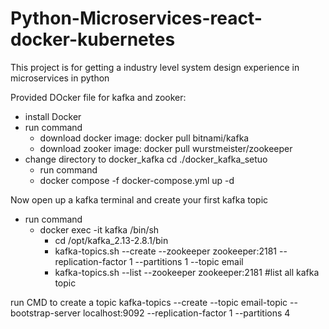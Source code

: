 # Python-Microservices-react-docker-kubernetes
This project is for getting a industry level system design experience in microservices in python

Provided DOcker file for kafka and zooker:
- install Docker
- run command
  - download docker image: docker pull bitnami/kafka
  - download zooker image: docker pull wurstmeister/zookeeper
- change directory to docker_kafka cd ./docker_kafka_setuo
  - run command
  - docker compose -f docker-compose.yml up -d
  
Now open up a kafka terminal and create your first kafka topic
- run command
  - docker exec -it kafka /bin/sh
    - cd /opt/kafka_2.13-2.8.1/bin
    - kafka-topics.sh --create --zookeeper zookeeper:2181 --replication-factor 1 --partitions 1 --topic email
    - kafka-topics.sh --list --zookeeper zookeeper:2181 #list all kafka topic

run CMD to create a topic 
kafka-topics --create --topic email-topic --bootstrap-server localhost:9092 --replication-factor 1 --partitions 4
